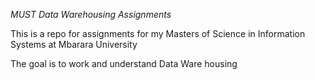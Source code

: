 *MUST Data Warehousing Assignments*

This is a repo for assignments for my Masters of Science in Information Systems at Mbarara University

The goal is to work and understand Data Ware housing
